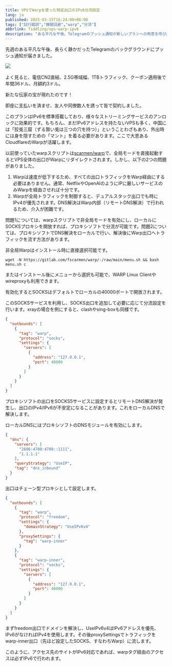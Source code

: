 ```yaml
---
title: VPSでWarpを使った特定出口のIPv6分流設定
lang: ja
published: 2025-03-15T16:24:00+08:00
tags: ["試行錯誤","検閲回避","warp","分流"]
abbrlink: fiddling/vps-warp-ipv6
description: "ある平凡な午後、Telegramのプッシュ通知が新しいプランへの熱意を呼び起こしました。電信CN2直結、2.5G帯域幅の割引は非常に魅力的です。このプランはIPv6を標準搭載しており、ストリーミングサービスのアンロックに適していますが、すべてのトラフィックをWarp経由にする必要はありません。以前使っていたスクリプトは便利でしたが、速度やトラフィックの振り分けに課題があり、より柔軟な解決策が求められています。"
---
```


先週のある平凡な午後、長らく静かだったTelegramのバックグラウンドにプッシュ通知が届きました。

![](https://blog-img.shinya.click/2025/c2dcc1d96db444256f1092fb0e15ce3d.png)​

よく見ると、電信CN2直結、2.5G帯域幅、1TBトラフィック、クーポン適用後で年間36ドル、月額約3ドル。

新たな伝家の宝が現れたのです！

即座に支払いを済ませ、友人や同僚数人を誘って皆で契約しました。

このプランはIPv6を標準搭載しており、様々なストリーミングサービスのアンロックに効果的です。もちろん、まだIPv6アドレスを持たないVPSも多く、中国には「狡兎三窟（ずる賢い兎は三つの穴を持つ）」ということわざもあり、外出時には身を隠すための「マント」を着る必要があります。ここで大恩あるCloudflareのWarpが活躍します。

以前使っていたwarpスクリプトは[scarmen/warp](https://gitlab.com/fscarmen/warp)で、全局モードを直接起動するとVPS全体の出口がWarpにリダイレクトされます。しかし、以下の2つの問題がありました。

1. Warpは速度が低下するため、すべての出口トラフィックをWarp経由にする必要はありません。通常、NetflixやOpenAIのようにIPに厳しいサービスのみWarpを経由させれば十分です。
2. Warpが全局トラフィックを制御すると、デュアルスタック出口でも時にIPv4が優先されます。DNS解決はWarp内部（リモートDNS解決）で行われるため、介入が困難です。

問題1については、warpスクリプトで非全局モードを有効にし、ローカルにSOCKSプロキシを開放すれば、プロキシソフトで分流が可能です。問題2については、プロキシソフトでDNS解決をローカルで行い、解決後にWarp出口へトラフィックを流す方法があります。

非全局Warpはインストール時に直接選択可能です。

```shell
wget -N https://gitlab.com/fscarmen/warp/-/raw/main/menu.sh && bash menu.sh c
```

またはインストール後にメニューから選択も可能で、WARP Linux Clientやwireproxyも利用できます。

有効化するとSOCKSはデフォルトでローカルの40000ポートで開放されます。

このSOCKSサービスを利用し、SOCKS出口を追加して必要に応じて分流設定を行います。xrayの場合を例にすると、clashやsing-boxも同様です。

```json
{
  "outbounds": [
    {
      "tag": "warp",
      "protocol": "socks",
      "settings": {
        "servers": [
          {
            "address": "127.0.0.1",
            "port": 40000
          }
        ]
      }
    }
  ]
}
```

プロキシソフトの出口をSOCKS5サービスに設定するとリモートDNS解決が発生し、出口のIPv4/IPv6が不安定になることがあります。これをローカルDNSで解決します。

ローカルDNSにはプロキシソフトのDNSモジュールを有効にします。

```json
{
  "dns": {
    "servers": [
      "2606:4700:4700::1111",
      "1.1.1.1"
    ],
    "queryStrategy": "UseIP",
    "tag": "dns_inbound"
  }
}
```

出口はチェーン型プロキシとして設定します。

```json
{
  "outbounds": [
    {
      "tag": "warp",
      "protocol": "freedom",
      "settings": {
        "domainStrategy": "UseIPv6v4"
      },
      "proxySettings": {
        "tag": "warp-inner"
      }
    },
    {
      "tag": "warp-inner",
      "protocol": "socks",
      "settings": {
        "servers": [
          {
            "address": "127.0.0.1",
            "port": 40000
          }
        ]
      }
    }
  ]
}
```

まずfreedom出口でドメインを解決し、UseIPv6v4はIPv6アドレスを優先、IPv6がなければIPv4を使用します。その後proxySettingsでトラフィックをwarp-inner出口（先ほど設定したSOCKS、すなわちWarp）に流します。

このように、アクセス先のサイトがIPv6対応であれば、warpタグ経由のアクセスは必ずIPv6で行われます。